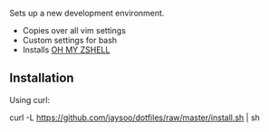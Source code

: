 Sets up a new development environment.

* Copies over all vim settings
* Custom settings for bash
* Installs [OH MY ZSHELL](https://github.com/robbyrussell/oh-my-zsh)

Installation
------------

Using curl:

  curl -L https://github.com/jaysoo/dotfiles/raw/master/install.sh | sh

